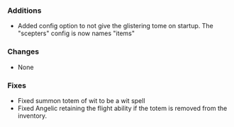 ### Additions
* Added config option to not give the glistering tome on startup. The "scepters" config is now names "items"

### Changes
* None

### Fixes
* Fixed summon totem of wit to be a wit spell
* Fixed Angelic retaining the flight ability if the totem is removed from the inventory.